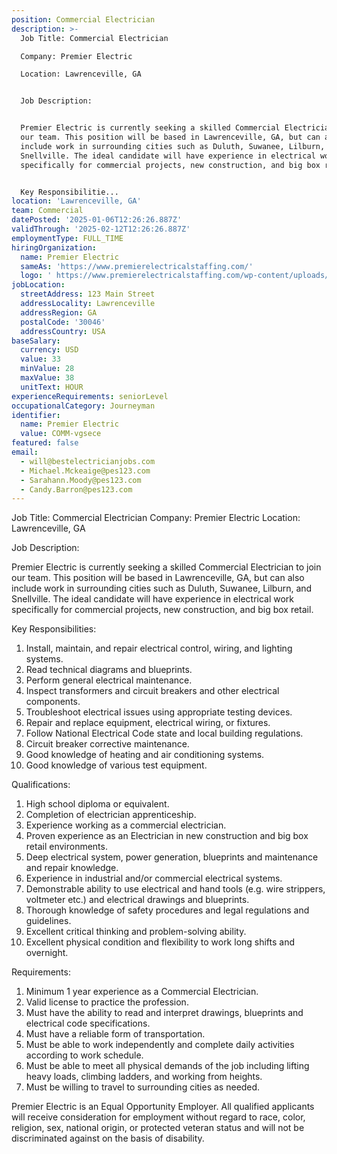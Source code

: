 ```yaml
---
position: Commercial Electrician
description: >-
  Job Title: Commercial Electrician

  Company: Premier Electric

  Location: Lawrenceville, GA


  Job Description:


  Premier Electric is currently seeking a skilled Commercial Electrician to join
  our team. This position will be based in Lawrenceville, GA, but can also
  include work in surrounding cities such as Duluth, Suwanee, Lilburn, and
  Snellville. The ideal candidate will have experience in electrical work
  specifically for commercial projects, new construction, and big box retail.


  Key Responsibilitie...
location: 'Lawrenceville, GA'
team: Commercial
datePosted: '2025-01-06T12:26:26.887Z'
validThrough: '2025-02-12T12:26:26.887Z'
employmentType: FULL_TIME
hiringOrganization:
  name: Premier Electric
  sameAs: 'https://www.premierelectricalstaffing.com/'
  logo: ' https://www.premierelectricalstaffing.com/wp-content/uploads/2020/05/Premier-Electrical-Staffing-logo.png'
jobLocation:
  streetAddress: 123 Main Street
  addressLocality: Lawrenceville
  addressRegion: GA
  postalCode: '30046'
  addressCountry: USA
baseSalary:
  currency: USD
  value: 33
  minValue: 28
  maxValue: 38
  unitText: HOUR
experienceRequirements: seniorLevel
occupationalCategory: Journeyman
identifier:
  name: Premier Electric
  value: COMM-vgsece
featured: false
email:
  - will@bestelectricianjobs.com
  - Michael.Mckeaige@pes123.com
  - Sarahann.Moody@pes123.com
  - Candy.Barron@pes123.com
---
```




Job Title: Commercial Electrician
Company: Premier Electric
Location: Lawrenceville, GA

Job Description:

Premier Electric is currently seeking a skilled Commercial Electrician to join our team. This position will be based in Lawrenceville, GA, but can also include work in surrounding cities such as Duluth, Suwanee, Lilburn, and Snellville. The ideal candidate will have experience in electrical work specifically for commercial projects, new construction, and big box retail.

Key Responsibilities:

1. Install, maintain, and repair electrical control, wiring, and lighting systems.
2. Read technical diagrams and blueprints.
3. Perform general electrical maintenance.
4. Inspect transformers and circuit breakers and other electrical components.
5. Troubleshoot electrical issues using appropriate testing devices.
6. Repair and replace equipment, electrical wiring, or fixtures.
7. Follow National Electrical Code state and local building regulations.
8. Circuit breaker corrective maintenance.
9. Good knowledge of heating and air conditioning systems.
10. Good knowledge of various test equipment.

Qualifications:

1. High school diploma or equivalent.
2. Completion of electrician apprenticeship.
3. Experience working as a commercial electrician.
4. Proven experience as an Electrician in new construction and big box retail environments.
5. Deep electrical system, power generation, blueprints and maintenance and repair knowledge.
6. Experience in industrial and/or commercial electrical systems.
7. Demonstrable ability to use electrical and hand tools (e.g. wire strippers, voltmeter etc.) and electrical drawings and blueprints.
8. Thorough knowledge of safety procedures and legal regulations and guidelines.
9. Excellent critical thinking and problem-solving ability.
10. Excellent physical condition and flexibility to work long shifts and overnight.

Requirements:

1. Minimum 1 year experience as a Commercial Electrician.
2. Valid license to practice the profession.
3. Must have the ability to read and interpret drawings, blueprints and electrical code specifications.
4. Must have a reliable form of transportation.
5. Must be able to work independently and complete daily activities according to work schedule.
6. Must be able to meet all physical demands of the job including lifting heavy loads, climbing ladders, and working from heights.
7. Must be willing to travel to surrounding cities as needed.

Premier Electric is an Equal Opportunity Employer. All qualified applicants will receive consideration for employment without regard to race, color, religion, sex, national origin, or protected veteran status and will not be discriminated against on the basis of disability.
